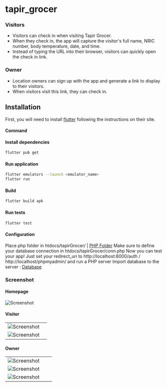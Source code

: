 # tapir_grocer

### Visitors
- Visitors can check in when visiting Tapir Grocer.
- When they check in, the app will capture the visitor's full name, NRIC number, body temperature, date, and time.
- Instead of typing the URL into their browser, visitors can quickly open the check in link.

### Owner
- Location owners can sign up with the app and generate a link to display to their visitors.
- When visitors visit this link, they can check in.

## Installation
First, you will need to install [flutter](https://flutter.dev/docs/get-started/install ) following the instructions on their site.
#### Command
#### Install dependencies

```sh
flutter pub get
```

#### Run application

```sh
flutter emulators --launch <emulator_name>
flutter run
```
#### Build

```sh
flutter build apk
```

#### Run tests

```sh
flutter test
```


#### Configuration
Place  php folder in htdocs/tapirGrocer/ | [PHP Folder](https://github.com/Hana9JJANG/checkin-flutter-app/tree/main/tapirGrocer)
Make sure to define your database connection in htdocs/tapirGrocer/conn.php 
Now you can test your app! Just set your redirect_uri to http://localhost:8000/auth / http://localhost/phpmyadmin/ and run a PHP server
Import database to the server : [Database](https://github.com/Hana9JJANG/checkin-flutter-app/blob/main/tapirGrocer.sql)

### Screenshot
#### Homepage
![Screenshot](https://user-images.githubusercontent.com/32286860/100548922-ce2fcb80-32aa-11eb-9f22-7f438ec6c566.png)

#### Visitor
|||
|--|--|
| ![Screenshot](https://user-images.githubusercontent.com/32286860/100548923-cec86200-32aa-11eb-9976-92365e1adde6.png) |
| ![Screenshot](https://user-images.githubusercontent.com/32286860/100548916-ca9c4480-32aa-11eb-9ea5-0b1264b1c0ef.png) |

#### Owner
||||
|--|--|--|
| ![Screenshot](https://user-images.githubusercontent.com/32286860/100548924-cf60f880-32aa-11eb-86e4-f1c17e0419e8.png) |
| ![Screenshot](https://user-images.githubusercontent.com/32286860/100548926-cf60f880-32aa-11eb-972f-206cf64d70f2.png) |
| ![Screenshot](https://user-images.githubusercontent.com/32286860/100548921-ccfe9e80-32aa-11eb-9f1d-41fe20f66bb0.png) |
